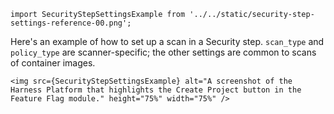 <!-- details><summary>Security step dialog box</summary -->

```mdx-code-block
import SecurityStepSettingsExample from '../../static/security-step-settings-reference-00.png';
```

Here's an example of how to set up a scan in a Security step. `scan_type` and `policy_type` are scanner-specific; the other settings are common to scans of container images.

```mdx-code-block
<img src={SecurityStepSettingsExample} alt="A screenshot of the Harness Platform that highlights the Create Project button in the Feature Flag module." height="75%" width="75%" />
```

<!-- /details -->


